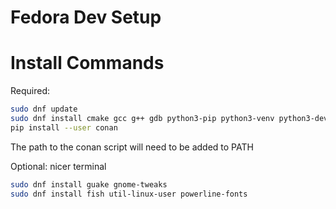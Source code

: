 # Fedora Dev Setup

# Install Commands

Required:
```bash
sudo dnf update 
sudo dnf install cmake gcc g++ gdb python3-pip python3-venv python3-dev 
pip install --user conan
```
The path to the conan script will need to be added to PATH

Optional: nicer terminal
```bash
sudo dnf install guake gnome-tweaks
sudo dnf install fish util-linux-user powerline-fonts
```